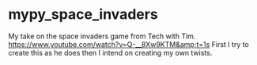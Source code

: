 # mypy_space_invaders
My take on the space invaders game from Tech with Tim. https://www.youtube.com/watch?v=Q-__8Xw9KTM&amp;t=1s First I try to create this as he does then I intend on creating my own twists.
